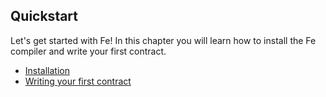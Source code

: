 ## Quickstart

Let's get started with Fe! In this chapter you will learn how to install the Fe compiler and write your first contract.

* [Installation](installation.md)
* [Writing your first contract](first_contract.md)

